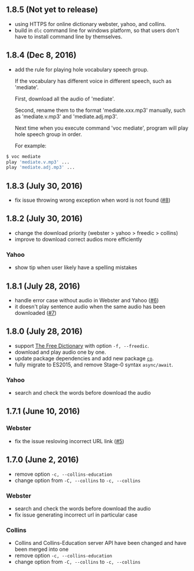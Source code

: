 ## 1.8.5 (Not yet to release)

- using HTTPS for online dictionary webster, yahoo, and collins.
- build in `dlc` command line for windows platform, so that users don't have to install command line by themselves.

## 1.8.4 (Dec 8, 2016)

- add the rule for playing hole vocabulary speech group.

	If the vocabulary has different voice in different speech, such as 'mediate'.

    First, download all the audio of 'mediate'.

    Second, rename them to the format 'mediate.xxx.mp3' manually, such as 'mediate.v.mp3' and 'mediate.adj.mp3'.

    Next time when you execute command 'voc mediate', program will play hole speech group in order.

    For example:

```bash
$ voc mediate
play 'mediate.v.mp3' ...
play 'mediate.adj.mp3' ...
```

## 1.8.3 (July 30, 2016)

- fix issue throwing wrong exception when word is not found ([#8](https://github.com/zlargon/voc/issues/8))

## 1.8.2 (July 30, 2016)

- change the download priority (webster > yahoo > freedic > collins)
- improve to download correct audios more efficiently

### Yahoo
- show tip when user likely have a spelling mistakes

## 1.8.1 (July 28, 2016)

- handle error case without audio in Webster and Yahoo ([#6](https://github.com/zlargon/voc/issues/6))
- it doesn't play sentence audio when the same audio has been downloaded ([#7](https://github.com/zlargon/voc/issues/7))

## 1.8.0 (July 28, 2016)

- support [The Free Dictionary](http://www.thefreedictionary.com/) with option `-f, --freedic`.
- download and play audio one by one.
- update package dependencies and add new package [`co`](https://github.com/tj/co).
- fully migrate to ES2015, and remove Stage-0 syntax `async/await`.

### Yahoo
- search and check the words before download the audio

## 1.7.1 (June 10, 2016)

### Webster
- fix the issue resloving incorrect URL link ([#5](https://github.com/zlargon/voc/issues/5))

## 1.7.0 (June 2, 2016)

- remove option `-c, --collins-education`
- change option from `-C, --collins` to `-c, --collins`

### Webster
- search and check the words before download the audio
- fix issue generating incorrect url in particular case

### Collins
- Collins and Collins-Education server API have been changed and have been merged into one
- remove option `-c, --collins-education`
- change option from `-C, --collins` to `-c, --collins`
